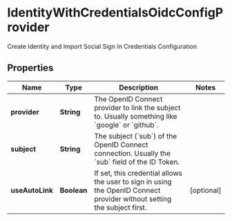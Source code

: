 

# IdentityWithCredentialsOidcConfigProvider

Create Identity and Import Social Sign In Credentials Configuration

## Properties

| Name | Type | Description | Notes |
|------------ | ------------- | ------------- | -------------|
|**provider** | **String** | The OpenID Connect provider to link the subject to. Usually something like &#x60;google&#x60; or &#x60;github&#x60;. |  |
|**subject** | **String** | The subject (&#x60;sub&#x60;) of the OpenID Connect connection. Usually the &#x60;sub&#x60; field of the ID Token. |  |
|**useAutoLink** | **Boolean** | If set, this credential allows the user to sign in using the OpenID Connect provider without setting the subject first. |  [optional] |



